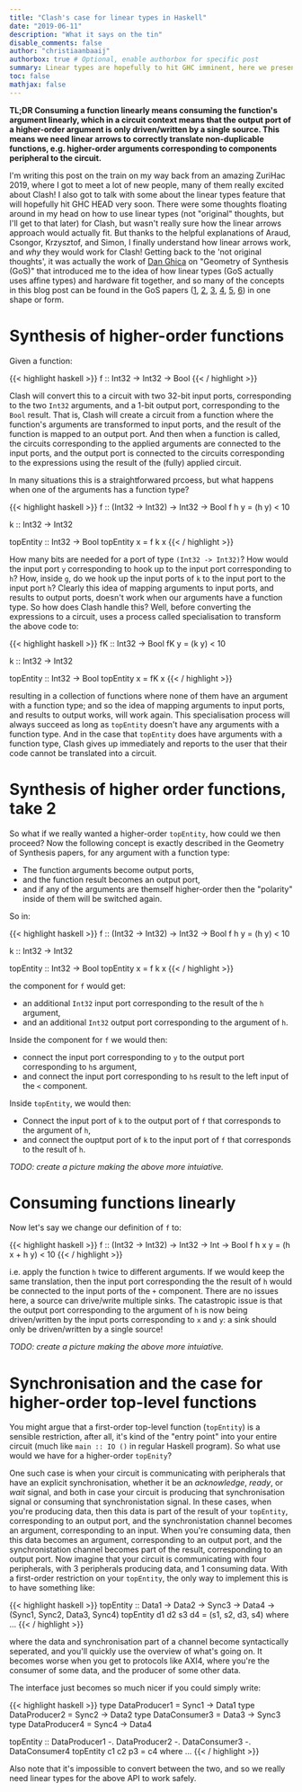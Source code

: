 ```yaml
---
title: "Clash's case for linear types in Haskell"
date: "2019-06-11"
description: "What it says on the tin"
disable_comments: false
author: "christiaanbaaij"
authorbox: true # Optional, enable authorbox for specific post
summary: Linear types are hopefully to hit GHC imminent, here we present Clash's use case for them. 
toc: false
mathjax: false
---
```


__TL;DR Consuming a function linearly means consuming the function's argument linearly, which in a circuit context means that the output port of a higher-order argument is only driven/written by a single source. This means we need linear arrows to correctly translate non-duplicable functions, e.g. higher-order arguments corresponding to components peripheral to the circuit.__

I'm writing this post on the train on my way back from an amazing ZuriHac 2019, where I got to meet a lot of new people, many of them really excited about Clash!
I also got to talk with some about the linear types feature that will hopefully hit GHC HEAD very soon.
There were some thoughts floating around in my head on how to use linear types (not "original" thoughts, but I'll get to that later) for Clash, but wasn't really sure how the linear arrows approach would actually fit.
But thanks to the helpful explanations of Araud, Csongor, Krzysztof, and Simon, I finally understand how linear arrows work, and _why_ they would work for Clash!
Getting back to the 'not original thoughts', it was actually the work of [Dan Ghica](http://www.cs.bham.ac.uk/~drg/papers.html) on "Geometry of Synthesis (GoS)" that introduced me to the idea of how linear types (GoS actually uses affine types) and hardware fit together, and so many of the concepts in this blog post can be found in the GoS papers ([1](http://www.cs.bham.ac.uk/~drg/papers/popl07x.pdf), [2](http://www.cs.bham.ac.uk/~drg/papers/mfps10.pdf), [3](http://www.cs.bham.ac.uk/~drg/papers/popl11.pdf), [4](http://www.cs.bham.ac.uk/~drg/papers/icfp11.pdf), [5](http://www.cs.bham.ac.uk/~drg/papers/lics09tut.pdf), [6](http://www.cs.bham.ac.uk/~drg/papers/memocode11.pdf)) in one shape or form.

# Synthesis of higher-order functions

Given a function:

{{< highlight haskell >}}
f :: Int32 -> Int32 -> Bool
{{< / highlight >}}

Clash will convert this to a circuit with two 32-bit input ports, corresponding to the two `Int32` arguments, and a 1-bit output port, corresponding to the `Bool` result.
That is, Clash will create a circuit from a function where the function's arguments are transformed to input ports, and the result of the function is mapped to an output port.
And then when a function is called, the circuits corresponding to the applied arguments are connected to the input ports, and the output port is connected to the circuits corresponding to the expressions using the result of the (fully) applied circuit.

In many situations this is a straightforwared prcoess, but what happens when one of the arguments has a function type?

{{< highlight haskell >}}
f :: (Int32 -> Int32) -> Int32 -> Bool
f h y = (h y) < 10

k :: Int32 -> Int32

topEntity :: Int32 -> Bool
topEntity x = f k x
{{< / highlight >}}

How many bits are needed for a port of type `(Int32 -> Int32)`? How would the input port `y` corresponding to hook up to the input port corresponding to `h`? How, inside `g`, do we hook up the input ports of `k` to the input port to the input port `h`?
Clearly this idea of mapping arguments to input ports, and results to output ports, doesn't work when our arguments have a function type. So how does Clash handle this? Well, before converting the expressions to a circuit, uses a process called specialisation to transform the above code to:

{{< highlight haskell >}}
fK :: Int32 -> Bool
fK y = (k y) < 10

k :: Int32 -> Int32

topEntity :: Int32 -> Bool
topEntity x = fK x
{{< / highlight >}}

resulting in a collection of functions where none of them have an argument with a function type; and so the idea of mapping arguments to input ports, and results to output works, will work again.
This specialisation process will always succeed as long as `topEntity` doesn't have any arguments with a function type.
And in the case that `topEntity` does have arguments with a function type, Clash gives up immediately and reports to the user that their code cannot be translated into a circuit.

# Synthesis of higher order functions, take 2
So what if we really wanted a higher-order `topEntity`, how could we then proceed?
Now the following concept is exactly described in the Geometry of Synthesis papers, for any argument with a function type:

* The function arguments become output ports,
* and the function result becomes an output port,
* and if any of the arguments are themself higher-order then the "polarity" inside of them will be switched again.

So in:

{{< highlight haskell >}}
f :: (Int32 -> Int32) -> Int32 -> Bool
f h y = (h y) < 10

k :: Int32 -> Int32

topEntity :: Int32 -> Bool
topEntity x = f k x
{{< / highlight >}}

the component for `f` would get: 

* an additional `Int32` input port corresponding to the result of the `h` argument, 
* and an additional `Int32` output port corresponding to the argument of `h`.

Inside the component for `f` we would then:

* connect the input port corresponding to `y` to the output port corresponding to `h`s argument,
* and connect the input port corresponding to `h`s result to the left input of the `<` component.

Inside `topEntity`, we would then:

* Connect the input port of `k` to the output port of `f` that corresponds to the argument of `h`,
* and connect the ouptput port of `k` to the input port of `f` that corresponds to the result of `h`.

_TODO: create a picture making the above more intuiative._

# Consuming functions linearly

Now let's say we change our definition of `f` to:

{{< highlight haskell >}}
f :: (Int32 -> Int32) -> Int32 -> Int -> Bool
f h x y = (h x + h y) < 10
{{< / highlight >}}

i.e. apply the function `h` twice to different arguments.
If we would keep the same translation, then the input port corresponding the the result of `h` would be connected to the input ports of the `+` component.
There are no issues here, a source can drive/write multiple sinks.
The catastropic issue is that the output port corresponding to the argument of `h` is now being driven/written by the input ports corresponding to `x` and `y`: a sink should only be driven/written by a single source!

_TODO: create a picture making the above more intuiative._

# Synchronisation and the case for higher-order top-level functions
You might argue that a first-order top-level function (`topEntity`) is a sensible restriction, after all, it's kind of the "entry point" into your entire circuit (much like `main :: IO ()` in regular Haskell program).
So what use would we have for a higher-order `topEnity`?

One such case is when your circuit is communicating with peripherals that have an explicit synchronisation, whether it be an _acknowledge_, _ready_, or _wait_ signal, and both in case your circuit is producing that synchronisation signal or consuming that synchronistation signal.
In these cases, when you're producing data, then this data is part of the result of your `topEntity`, corresponding to an output port, and the synchronistation channel becomes an argument, corresponding to an input.
When you're consuming data, then this data becomes an argument, corresponding to an output port, and the synchronistation channel becomes part of the result, corresponding to an output port.
Now imagine that your circuit is communicating with four peripherals, with 3 peripherals producing data, and 1 consuming data.
With a first-order restriction on your `topEntity`, the only way to implement this is to have something like:

{{< highlight haskell >}}
topEntity :: Data1 -> Data2 -> Sync3 -> Data4 -> (Sync1, Sync2, Data3, Sync4)
topEntity d1 d2 s3 d4 = (s1, s2, d3, s4)
 where
  ...
{{< / highlight >}}

where the data and synchronisation part of a channel become syntactically seperated, and you'll quickly use the overview of what's going on.
It becomes worse when you get to protocols like AXI4, where you're the consumer of some data, and the producer of some other data.

The interface just becomes so much nicer if you could simply write:

{{< highlight haskell >}}
type DataProducer1 = Sync1 -> Data1
type DataProducer2 = Sync2 -> Data2
type DataConsumer3 = Data3 -> Sync3
type DataProducer4 = Sync4 -> Data4

topEntity :: DataProducer1 -. DataProducer2 -. DataConsumer3 -. DataConsumer4
topEntity c1 c2 p3 = c4
 where
  ...
{{< / highlight >}}

Also note that it's impossible to convert between the two, and so we really need linear types for the above API to work safely.
